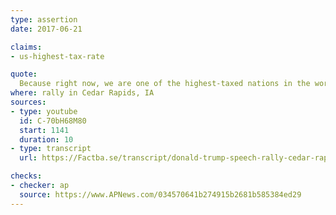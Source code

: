```yaml
---
type: assertion
date: 2017-06-21

claims:
- us-highest-tax-rate

quote:
  Because right now, we are one of the highest-taxed nations in the world.
where: rally in Cedar Rapids, IA
sources:
- type: youtube
  id: C-70bH68M80
  start: 1141
  duration: 10
- type: transcript
  url: https://Factba.se/transcript/donald-trump-speech-rally-cedar-rapids-iowa-june-21-2017

checks:
- checker: ap
  source: https://www.APNews.com/034570641b274915b2681b585384ed29
---
```

